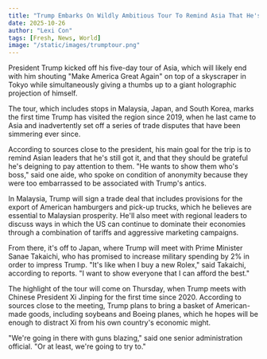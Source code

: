 ```yaml
---
title: "Trump Embarks On Wildly Ambitious Tour To Remind Asia That He's Still Here"
date: 2025-10-26
author: "Lexi Con"
tags: [Fresh, News, World]
image: "/static/images/trumptour.png"
---
```



President Trump kicked off his five-day tour of Asia, which will likely end with him shouting "Make America Great Again" on top of a skyscraper in Tokyo while simultaneously giving a thumbs up to a giant holographic projection of himself.

The tour, which includes stops in Malaysia, Japan, and South Korea, marks the first time Trump has visited the region since 2019, when he last came to Asia and inadvertently set off a series of trade disputes that have been simmering ever since.

According to sources close to the president, his main goal for the trip is to remind Asian leaders that he's still got it, and that they should be grateful he's deigning to pay attention to them. "He wants to show them who's boss," said one aide, who spoke on condition of anonymity because they were too embarrassed to be associated with Trump's antics.

In Malaysia, Trump will sign a trade deal that includes provisions for the export of American hamburgers and pick-up trucks, which he believes are essential to Malaysian prosperity. He'll also meet with regional leaders to discuss ways in which the US can continue to dominate their economies through a combination of tariffs and aggressive marketing campaigns.

From there, it's off to Japan, where Trump will meet with Prime Minister Sanae Takaichi, who has promised to increase military spending by 2% in order to impress Trump. "It's like when I buy a new Rolex," said Takaichi, according to reports. "I want to show everyone that I can afford the best."

The highlight of the tour will come on Thursday, when Trump meets with Chinese President Xi Jinping for the first time since 2020. According to sources close to the meeting, Trump plans to bring a basket of American-made goods, including soybeans and Boeing planes, which he hopes will be enough to distract Xi from his own country's economic might.

"We're going in there with guns blazing," said one senior administration official. "Or at least, we're going to try to."